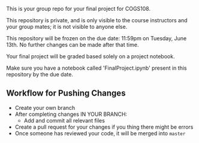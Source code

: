 This is your group repo for your final project for COGS108.

This repository is private, and is only visible to the course instructors and your group mates; it is not visible to anyone else.

This repository will be frozen on the due date: 11:59pm on Tuesday, June 13th. No further changes can be made after that time.

Your final project will be graded based solely on a project notebook.

Make sure you have a notebook called 'FinalProject.ipynb' present in this repository by the due date.

## Workflow for Pushing Changes

- Create your own branch
- After completing changes IN YOUR BRANCH:
	- Add and commit all relevant files
- Create a pull request for your changes if you thing there might be errors
- Once someone has reviewed your code, it will be merged into `master`
